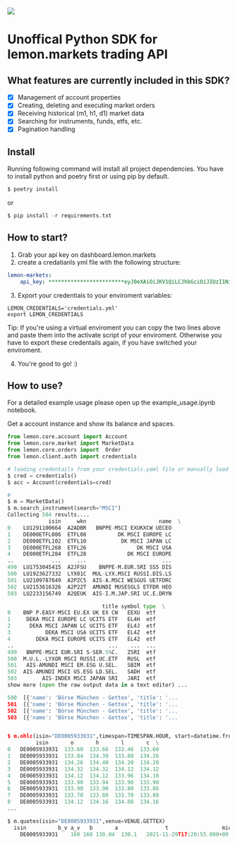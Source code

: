 # ![](https://www.lemon.markets/images/logo.svg?auto=format&fit=max&w=3840) 

# Unoffical Python SDK for lemon.markets trading API

## What features are currently included in this SDK?
- [x] Management of account properties
- [x] Creating, deleting and executing market orders
- [x] Receiving historical (m1, h1, d1) market data  
- [x] Searching for instruments, funds, etfs, etc. 
- [x] Pagination handling
## Install

Running following command will install all project dependencies. You have to install python and poetry first or using pip by default.
```python
$ poetry install
```
or 
```python
$ pip install -r requirements.txt
```
## How to start? 

1. Grab your api key on dashboard.lemon.markets 
2. create a credatianls yml file with the following structure:

```yaml
lemon-markets:
    api_key: ************************eyJ0eXAiOiJKV1QiLCJhbGciOiJIUzI1NiJ9eyJhdWQiOiJsZW1vbi5tYXJrZXRzIiwiaXNzIjoibGVtb24ubWFya2V0cyIsIweVBkVkRESkp0bk5RS0p3aDFWNlBKTExGa3MwWFREZjVWIn0.elT8WO-wati-pSP3eMxVqgOBZCmOhykyRQru36mWsng*************************

```
3. Export your credentials to your enviroment variables: 

```shell
LEMON_CREDENTIALS='credentials.yml'
export LEMON_CREDENTIALS
```

Tip: If you're using a virtual enviroment you can copy the two lines above and paste them into the activate script of your enviroment. Otherwise you have to export these credentails again, if you have switched your enviroment.

4. You're good to go! :) 

## How to use?
For a detailed example usage please open up the example_usage.ipynb notebook.

Get a account instance and show its balance and spaces.
```Python
from lemon.core.account import Account
from lemon.core.market import MarketData
from lemon.core.orders import  Order
from lemon.client.auth import credentials

# loading credentails from your credentials.yaml file or manually load your key
$ cred = credentials()
$ acc = Account(credentials=cred)
```

```python
# 
$ m = MarketData()
$ m.search_instrument(search="MSCI")
Collecting 504 results....
             isin     wkn                       name  \
0    LU1291100664  A2ADBR   BNPPE-MSCI EXUKXCW UECEO   
1    DE000ETFL086  ETFL08          DK MSCI EUROPE LC   
2    DE000ETFL102  ETFL10           DK MSCI JAPAN LC   
3    DE000ETFL268  ETFL26                DK MSCI USA   
4    DE000ETFL284  ETFL28             DK MSCI EUROPE   
..            ...     ...                        ...   
499  LU1753045415  A2JFSU    BNPPE-M.EUR.SRI SS5 DIS   
500  LU1923627332  LYX01C  MUL-LYX.MSCI RUSSI.DIS.LS   
501  LU2109787049  A2PZC5  AIS-A.MSCI WESGUS UETFDRC   
502  LU2153616326  A2P22T  AMUNDI MUSESGLS ETFDR HEO   
503  LU2233156749  A2QEUK  AIS-I.M.JAP.SRI UC.E.DRYN   

                              title symbol type  \
0    BNP P.EASY-MSCI EU.EX UK EX CW   EEXU  etf   
1     DEKA MSCI EUROPE LC UCITS ETF   EL4H  etf   
2      DEKA MSCI JAPAN LC UCITS ETF   EL4J  etf   
3           DEKA MSCI USA UCITS ETF   EL4Z  etf   
4        DEKA MSCI EUROPE UCITS ETF   EL42  etf   
..                              ...    ...  ...   
499   BNPPE-MSCI EUR.SRI S-SER.5%C.   ZSRI  etf   
500  M.U.L.-LYXOR MSCI RUSSI.UC.ETF   RUSL  etf   
501   AIS-AMUNDI MSCI EM.ESG U.SEL.   SBIM  etf   
502  AIS-AMUNDI MSCI US.ESG LD.SEL.   SADH  etf   
503        AIS-INDEX MSCI JAPAN SRI   JARI  etf
show more (open the raw output data in a text editor) ...

500  [{'name': 'Börse München - Gettex', 'title': '...  
501  [{'name': 'Börse München - Gettex', 'title': '...  
502  [{'name': 'Börse München - Gettex', 'title': '...  
503  [{'name': 'Börse München - Gettex', 'title': '...  


$ m.ohlc(isin="DE0005933931",timespan=TIMESPAN.HOUR, start=datetime.fromisoformat("2021-11-01"),end=datetime.fromisoformat("2021-11-26"))
         isin       o       h       l       c  \
0   DE0005933931  133.60  133.66  133.46  133.60   
1   DE0005933931  133.84  134.30  133.80  134.26   
2   DE0005933931  134.26  134.40  134.20  134.20   
3   DE0005933931  134.32  134.32  134.12  134.12   
4   DE0005933931  134.12  134.12  133.96  134.10   
5   DE0005933931  133.90  133.94  133.90  133.90   
6   DE0005933931  133.90  133.90  133.80  133.86   
7   DE0005933931  133.70  133.88  133.70  133.88   
8   DE0005933931  134.12  134.16  134.08  134.16  
...

$ m.quotes(isin="DE0005933931",venue=VENUE.GETTEX)
  isin	        b_v	a_v	  b	      a	              t	                mic
	DE0005933931	160	160	130.04	130.1	2021-11-29T17:20:55.000+00:00	XMUN
```
